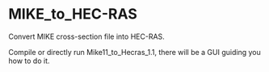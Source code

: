 # MIKE_to_HEC-RAS
Convert MIKE cross-section file into HEC-RAS.

Compile or directly run Mike11_to_Hecras_1.1, there will be a GUI guiding you how
to do it.